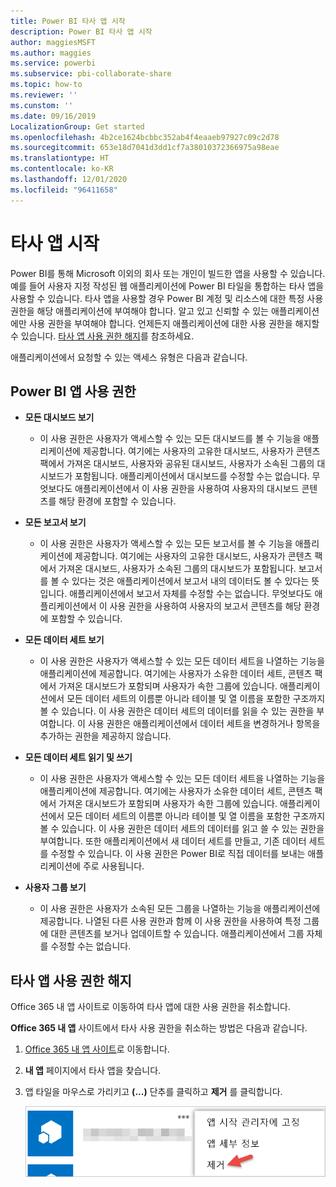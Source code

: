 ```yaml
---
title: Power BI 타사 앱 시작
description: Power BI 타사 앱 시작
author: maggiesMSFT
ms.author: maggies
ms.service: powerbi
ms.subservice: pbi-collaborate-share
ms.topic: how-to
ms.reviewer: ''
ms.cunstom: ''
ms.date: 09/16/2019
LocalizationGroup: Get started
ms.openlocfilehash: 4b2ce1624bcbbc352ab4f4eaaeb97927c09c2d78
ms.sourcegitcommit: 653e18d7041d3dd1cf7a38010372366975a98eae
ms.translationtype: HT
ms.contentlocale: ko-KR
ms.lasthandoff: 12/01/2020
ms.locfileid: "96411658"
---
```

# <a name="get-started-with-third-party-apps"></a>타사 앱 시작

Power BI를 통해 Microsoft 이외의 회사 또는 개인이 빌드한 앱을 사용할 수 있습니다. 예를 들어 사용자 지정 작성된 웹 애플리케이션에 Power BI 타일을 통합하는 타사 앱을 사용할 수 있습니다. 타사 앱을 사용할 경우 Power BI 계정 및 리소스에 대한 특정 사용 권한을 해당 애플리케이션에 부여해야 합니다. 알고 있고 신뢰할 수 있는 애플리케이션에만 사용 권한을 부여해야 합니다. 언제든지 애플리케이션에 대한 사용 권한을 해지할 수 있습니다. [타사 앱 사용 권한 해지](#revoke)를 참조하세요.

애플리케이션에서 요청할 수 있는 액세스 유형은 다음과 같습니다.

## <a name="power-bi-app-permissions"></a>Power BI 앱 사용 권한

* **모든 대시보드 보기**
  
  * 이 사용 권한은 사용자가 액세스할 수 있는 모든 대시보드를 볼 수 기능을 애플리케이션에 제공합니다. 여기에는 사용자의 고유한 대시보드, 사용자가 콘텐츠 팩에서 가져온 대시보드, 사용자와 공유된 대시보드, 사용자가 소속된 그룹의 대시보드가 포함됩니다. 애플리케이션에서 대시보드를 수정할 수는 없습니다. 무엇보다도 애플리케이션에서 이 사용 권한을 사용하여 사용자의 대시보드 콘텐츠를 해당 환경에 포함할 수 있습니다.

* **모든 보고서 보기**
  
  * 이 사용 권한은 사용자가 액세스할 수 있는 모든 보고서를 볼 수 기능을 애플리케이션에 제공합니다. 여기에는 사용자의 고유한 대시보드, 사용자가 콘텐츠 팩에서 가져온 대시보드, 사용자가 소속된 그룹의 대시보드가 포함됩니다. 보고서를 볼 수 있다는 것은 애플리케이션에서 보고서 내의 데이터도 볼 수 있다는 뜻입니다. 애플리케이션에서 보고서 자체를 수정할 수는 없습니다. 무엇보다도 애플리케이션에서 이 사용 권한을 사용하여 사용자의 보고서 콘텐츠를 해당 환경에 포함할 수 있습니다.

* **모든 데이터 세트 보기**
  
  * 이 사용 권한은 사용자가 액세스할 수 있는 모든 데이터 세트을 나열하는 기능을 애플리케이션에 제공합니다. 여기에는 사용자가 소유한 데이터 세트, 콘텐츠 팩에서 가져온 대시보드가 포함되며 사용자가 속한 그룹에 있습니다. 애플리케이션에서 모든 데이터 세트의 이름뿐 아니라 테이블 및 열 이름을 포함한 구조까지 볼 수 있습니다. 이 사용 권한은 데이터 세트의 데이터를 읽을 수 있는 권한을 부여합니다. 이 사용 권한은 애플리케이션에서 데이터 세트을 변경하거나 항목을 추가하는 권한을 제공하지 않습니다.
* **모든 데이터 세트 읽기 및 쓰기**
  
  * 이 사용 권한은 사용자가 액세스할 수 있는 모든 데이터 세트을 나열하는 기능을 애플리케이션에 제공합니다. 여기에는 사용자가 소유한 데이터 세트, 콘텐츠 팩에서 가져온 대시보드가 포함되며 사용자가 속한 그룹에 있습니다. 애플리케이션에서 모든 데이터 세트의 이름뿐 아니라 테이블 및 열 이름을 포함한 구조까지 볼 수 있습니다. 이 사용 권한은 데이터 세트의 데이터를 읽고 쓸 수 있는 권한을 부여합니다. 또한 애플리케이션에서 새 데이터 세트를 만들고, 기존 데이터 세트를 수정할 수 있습니다. 이 사용 권한은 Power BI로 직접 데이터를 보내는 애플리케이션에 주로 사용됩니다.

* **사용자 그룹 보기**
  
  * 이 사용 권한은 사용자가 소속된 모든 그룹을 나열하는 기능을 애플리케이션에 제공합니다. 나열된 다른 사용 권한과 함께 이 사용 권한을 사용하여 특정 그룹에 대한 콘텐츠를 보거나 업데이트할 수 있습니다. 애플리케이션에서 그룹 자체를 수정할 수는 없습니다.

<a name="revoke"/>

## <a name="revoke-third-party-app-permissions"></a>타사 앱 사용 권한 해지

Office 365 내 앱 사이트로 이동하여 타사 앱에 대한 사용 권한을 취소합니다.

**Office 365 내 앱** 사이트에서 타사 사용 권한을 취소하는 방법은 다음과 같습니다.

1. [Office 365 내 앱 사이트](https://portal.office.com/myapps)로 이동합니다.

2. **내 앱** 페이지에서 타사 앱을 찾습니다.

3. 앱 타일을 마우스로 가리키고 **(...)** 단추를 클릭하고 **제거** 를 클릭합니다.

   ![스크린샷은 타사 사용 권한을 철회하는 제거 옵션을 보여줍니다.](media/service-power-bi-get-started-third-party-apps/remove.png)